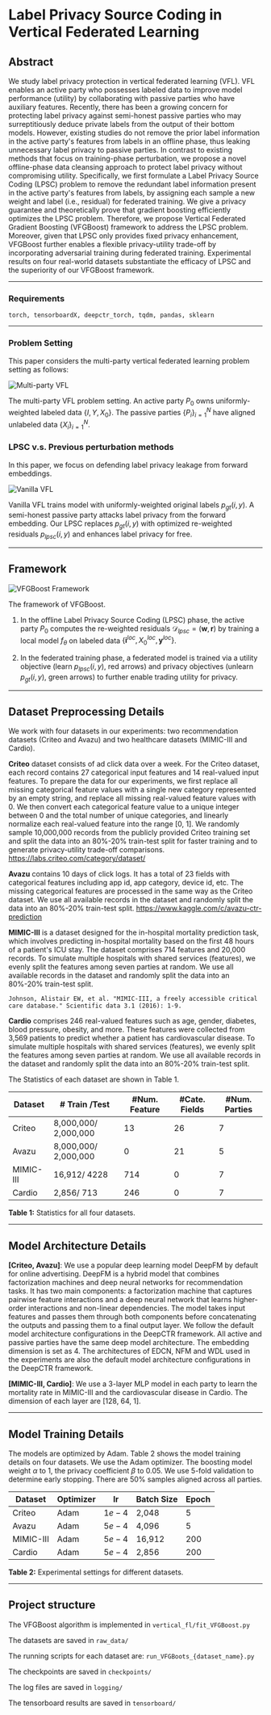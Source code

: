 # Label Privacy Source Coding in Vertical Federated Learning

## Abstract

We study label privacy protection in vertical federated learning (VFL).
VFL enables an active party who possesses labeled data to improve model performance (utility) by collaborating with passive parties who have auxiliary features.
Recently, there has been a growing concern for protecting label privacy against semi-honest passive parties who may surreptitiously deduce private labels from the output of their bottom models.
However, existing studies do not remove the prior label information in the active party's features from labels in an offline phase, thus leaking unnecessary label privacy to passive parties.
In contrast to existing methods that focus on training-phase perturbation, we propose a novel offline-phase data cleansing approach to protect label privacy without compromising utility.
Specifically, we first formulate a Label Privacy Source Coding (LPSC) problem to remove the redundant label information present in the active party's features from labels, by assigning each sample a new weight and label (i.e., residual) for federated training.
We give a privacy guarantee and theoretically prove that gradient boosting efficiently optimizes the LPSC problem.
Therefore, we propose Vertical Federated Gradient Boosting (VFGBoost) framework to address the LPSC problem.
Moreover, given that LPSC only provides fixed privacy enhancement,
VFGBoost further enables a flexible privacy-utility trade-off by incorporating adversarial training during federated training.
Experimental results on four real-world datasets substantiate the efficacy of LPSC and the superiority of our VFGBoost framework.

--------

### Requirements

`torch, tensorboardX, deepctr_torch, tqdm, pandas, sklearn`

--------

### Problem Setting

This paper considers the multi-party vertical federated learning problem setting as follows:

![Multi-party VFL](imgs/data_distribution_iclr_.png)

The multi-party VFL problem setting. An active party $P_0$ owns uniformly-weighted labeled data $\{I, Y, X_0\}$. The passive parties ${\{P_i\}}_{i=1}^N$ have aligned unlabeled data $\{X_i\}_{i=1}^{N}$.

### LPSC v.s. Previous perturbation methods

In this paper, we focus on defending label privacy leakage from forward embeddings.

![Vanilla VFL](imgs/vanilla_VFL_iclr_.png)

Vanilla VFL trains model with uniformly-weighted original labels $p_{gt}(i,y)$. A semi-honest passive party attacks label privacy from the forward embedding. Our LPSC replaces $p_{gt}(i,y)$ with optimized re-weighted residuals $p_{lpsc}(i,y)$ and enhances label privacy for free.

--------

## Framework

![VFGBoost Framework](imgs/framework_iclr_.png)

The framework of VFGBoost.

1. In the offline Label Privacy Source Coding (LPSC) phase, the active party $P_0$ computes the re-weighted residuals $\mathcal{D}_{lpsc} = (\mathbf{w}, \mathbf{r})$ by training a local model $f_{\theta}$ on labeled data ${\{\mathbf{i}^{loc}, X_0^{loc}, \mathbf{y}^{loc}\}}$.

2. In the federated training phase, a federated model is trained via a utility objective (learn $p_{lpsc}(i,y)$, red arrows) and privacy objectives (unlearn $p_{gt}(i,y)$, green arrows) to further enable trading utility for privacy.

------

## Dataset Preprocessing Details

We work with four datasets in our experiments: two recommendation datasets (Criteo and Avazu) and two healthcare datasets (MIMIC-III and Cardio).

**Criteo** dataset consists of ad click data over a week. For the Criteo dataset, each record contains 27 categorical input features and 14 real-valued input features. To prepare the data for our experiments, we first replace all missing categorical feature values with a single new category represented by an empty string, and replace all missing real-valued feature values with 0. We then convert each categorical feature value to a unique integer between 0 and the total number of unique categories, and linearly normalize each real-valued feature into the range [0, 1]. We randomly sample 10,000,000 records from the publicly provided Criteo training set and split the data into an 80%-20% train-test split for faster training and to generate privacy-utility trade-off comparisons.
https://labs.criteo.com/category/dataset/

**Avazu** contains 10 days of click logs. It has a total of 23 fields with categorical features including app id, app category, device id, etc. The missing categorical features are processed in the same way as the Criteo dataset. We use all available records in the dataset and randomly split the data into an 80%-20% train-test split.
https://www.kaggle.com/c/avazu-ctr-prediction

**MIMIC-III** is a dataset designed for the in-hospital mortality prediction task, which involves predicting in-hospital mortality based on the first 48 hours of a patient's ICU stay. The dataset comprises 714 features and 20,000 records. To simulate multiple hospitals with shared services (features), we evenly split the features among seven parties at random. We use all available records in the dataset and randomly split the data into an 80%-20% train-test split.

`Johnson, Alistair EW, et al. "MIMIC-III, a freely accessible critical care database." Scientific data 3.1 (2016): 1-9.
`


**Cardio** comprises 246 real-valued features such as age, gender, diabetes, blood pressure, obesity, and more. These features were collected from 3,569 patients to predict whether a patient has cardiovascular disease. To simulate multiple hospitals with shared services (features), we evenly split the features among seven parties at random. We use all available records in the dataset and randomly split the data into an 80%-20% train-test split.



The Statistics of each dataset are shown in Table 1.

| Dataset   | \# Train /Test | \#Num. Feature | \#Cate. Fields | \#Num. Parties |
|-----------|----------------|----------------|----------------|----------------|
| Criteo    | 8,000,000/ 2,000,000 | 13 | 26 | 7 |
| Avazu     | 8,000,000/ 2,000,000 | 0 | 21 | 5 |
| MIMIC-III | 16,912/ 4228 | 714 | 0 | 7 |
| Cardio    | 2,856/ 713 | 246 | 0 | 7 |

**Table 1:** Statistics for all four datasets.

--------

## Model Architecture Details

**[Criteo, Avazu]**: We use a popular deep learning model DeepFM by default for online advertising.
DeepFM is a hybrid model that combines factorization machines and deep neural networks for recommendation tasks. It has two main components: a factorization machine that captures pairwise feature interactions and a deep neural network that learns higher-order interactions and non-linear dependencies. The model takes input features and passes them through both components before concatenating the outputs and passing them to a final output layer.
We follow the default model architecture configurations in the DeepCTR framework.
All active and passive parties have the same deep model architecture. The embedding dimension is set as 4.
The architectures of EDCN, NFM and WDL used in the experiments are also the default model architecture configurations in the DeepCTR framework.

**[MIMIC-III, Cardio]**: We use a 3-layer MLP model in each party to learn the mortality rate in MIMIC-III and the cardiovascular disease in Cardio. The dimension of each layer are [128, 64, 1].

--------

## Model Training Details

The models are optimized by Adam.
Table 2 shows the model training details on four datasets. We use the Adam optimizer. The boosting model weight $\alpha$ to 1, the privacy coefficient $\beta$ to 0.05.
We use 5-fold validation to determine early stopping. There are 50% samples aligned across all parties.

| Dataset   | Optimizer | lr    | Batch Size | Epoch |
|-----------|-----------|-------|------------|-------|
| Criteo    | Adam      | $1e-4$ | 2,048      | 5     |
| Avazu     | Adam      | $5e-4$ | 4,096      | 5     |
| MIMIC-III | Adam      | $5e-4$ | 16,912     | 200   |
| Cardio    | Adam      | $5e-4$ | 2,856      | 200   |

**Table 2:** Experimental settings for different datasets.

--------

## Project structure

The VFGBoost algorithm is implemented in `vertical_fl/fit_VFGBoost.py`

The datasets are saved in `raw_data/`

The running scripts for each dataset are: `run_VFGBoots_{dataset_name}.py`

The checkpoints are saved in `checkpoints/`

The log files are saved in `logging/`

The tensorboard results are saved in `tensorboard/`

